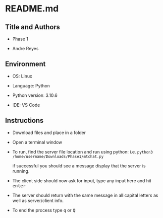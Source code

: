 # README.md

## Title and Authors

* Phase 1

* Andre Reyes

## Environment

* OS: Linux

* Language: Python

* Python version: 3.10.6

* IDE: VS Code

## Instructions

* Download files and place in a folder
* Open a terminal window
* To run, find the server file location and run using python: i.e. `python3 /home/username/Downloads/Phase1/mtchat.py`

  if successful you should see a message display that the server is running.
* The client side should now ask for input, type any input here and hit <kbd>enter</kbd>
* The server should return with the same message in all capital letters as well as server/client info.
* To end the process type <kbd>q</kbd> or <kbd>Q</kbd>
